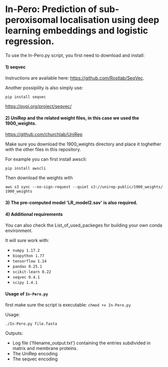 # In-Pero: Prediction of sub-peroxisomal localisation using deep learning embeddings and logistic regression.

To use the In-Pero.py script, you first need to download and install:

#### 1) seqvec 
Instructions are available here: https://github.com/Rostlab/SeqVec.

Another possipility is also simply use: 

`pip install seqvec`

https://pypi.org/project/seqvec/

#### 2) UniRep and the related weight files, in this case we used the 1900_weights.

https://github.com/churchlab/UniRep

Make sure you download the 1900_weights directory and place it toghether with the other files in this repository.

For example you can first install awscli: 

`pip install awscli`

Then download the weights with

`aws s3 sync --no-sign-request --quiet s3://unirep-public/1900_weights/ 1900_weights`


#### 3) The pre-computed model 'LR_model2.sav' is also required.

#### 4) Additional requirements

You can also check the List_of_used_packeges for building your own conda environment.

It will sure work with:

- `numpy 1.17.2`
- `biopython 1.77`
- `tensorflow 1.14`
- `pandas 0.25.1`
- `scikit-learn 0.22`
- `seqvec 0.4.1`
- `scipy 1.4.1`





#### Usage of `In-Pero.py`

first make sure the script is executable: `chmod +x In-Pero.py`

Usage:

`./In-Pero.py file.fasta`


Outputs:

- Log file ('filename_output.txt') containing the entries subdivided in matrix and membrane proteins.
- The UniRep encoding
- The seqvec encoding

